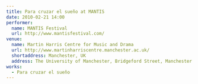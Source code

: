 ```yaml
---
title: Para cruzar el sueño at MANTIS
date: 2010-02-21 14:00
performer:
  name: MANTIS Festival
  url: http://www.mantisfestival.com/
venue:
  name: Martin Harris Centre for Music and Drama
  url: http://www.martinharriscentre.manchester.ac.uk/
  shortaddress: Manchester, UK
  address: The University of Manchester, Bridgeford Street, Manchester M13 9PL, United Kingdom
works:
  - Para cruzar el sueño
---
```

